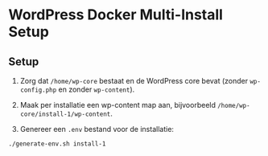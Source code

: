 # WordPress Docker Multi-Install Setup

## Setup

1. Zorg dat `/home/wp-core` bestaat en de WordPress core bevat (zonder `wp-config.php` en zonder `wp-content`).

2. Maak per installatie een wp-content map aan, bijvoorbeeld `/home/wp-core/install-1/wp-content`.

3. Genereer een `.env` bestand voor de installatie:

```bash
./generate-env.sh install-1
